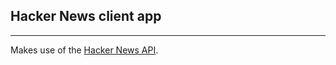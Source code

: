 ## Hacker News client app
---
Makes use of the [Hacker News API](https://github.com/HackerNews/API).